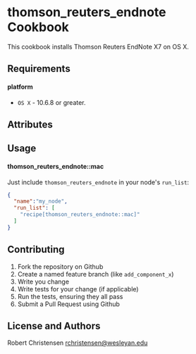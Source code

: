 thomson_reuters_endnote Cookbook
====================
This cookbook installs Thomson Reuters EndNote X7 on OS X.

Requirements
------------
#### platform
- `OS X` - 10.6.8 or greater.

Attributes
----------

Usage
-----
#### thomson_reuters_endnote::mac

Just include `thomson_reuters_endnote` in your node's `run_list`:

```json
{
  "name":"my_node",
  "run_list": [
    "recipe[thomson_reuters_endnote::mac]"
  ]
}
```

Contributing
------------

1. Fork the repository on Github
2. Create a named feature branch (like `add_component_x`)
3. Write you change
4. Write tests for your change (if applicable)
5. Run the tests, ensuring they all pass
6. Submit a Pull Request using Github

License and Authors
-------------------
Robert Christensen <rchristensen@wesleyan.edu>
